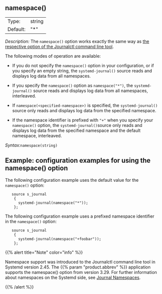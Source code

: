 ---
---
<!-- DISCLAIMER: This file is based on the syslog-ng Open Source Edition documentation https://github.com/balabit/syslog-ng-ose-guides/commit/2f4a52ee61d1ea9ad27cb4f3168b95408fddfdf2 and is used under the terms of The syslog-ng Open Source Edition Documentation License. The file has been modified by Axoflow. -->

## namespace()

|          |        |
| -------- | ------ |
| Type:    | string |
| Default: | "\*"   |

*Description:* The `namespace()` option works exactly the same way as [the respective option of the Journalctl command line tool](https://www.freedesktop.org/software/systemd/man/journalctl.html#--namespace=NAMESPACE).

The following modes of operation are available:

  - If you do not specify the `namespace()` option in your configuration, or if you specify an empty string, the `systemd-journal()` source reads and displays log data from all namespaces.

  - If you specify the `namespace()` option as `namespace("*")`, the `systemd-journal()` source reads and displays log data from all namespaces, interleaved.

  - If `namespace(<specified-namespace>)` is specified, the `systemd-journal()` source only reads and displays log data from the specified namespace.

  - If the namespace identifier is prefixed with `"+"` when you specify your `namespace()` option, the `systemd-journal()`source only reads and displays log data from the specified namespace and the default namespace, interleaved.

*Syntax:*`namespace(string)`


## Example: configuration examples for using the namespace() option

The following configuration example uses the default value for the `namespace()` option:

```shell
   source s_journal
    { 
      systemd-journal(namespace("*"));
    };
```

The following configuration example uses a prefixed namespace identifier in the `namespace()` option:

```shell
   source s_journal
    { 
      systemd-journal(namespace("+foobar"));
    };
```


{{% alert title="Note" color="info" %}}

Namespace support was introduced to the Journalctl command line tool in Systemd version 2.45. The {{% param "product.abbrev" %}} application supports the <span>namespace()</span> option from version 3.29. For further information about namespaces on the Systemd side, see [Journal Namespaces](https://www.freedesktop.org/software/systemd/man/systemd-journald.service.html#Journal%20Namespaces).

{{% /alert %}}

